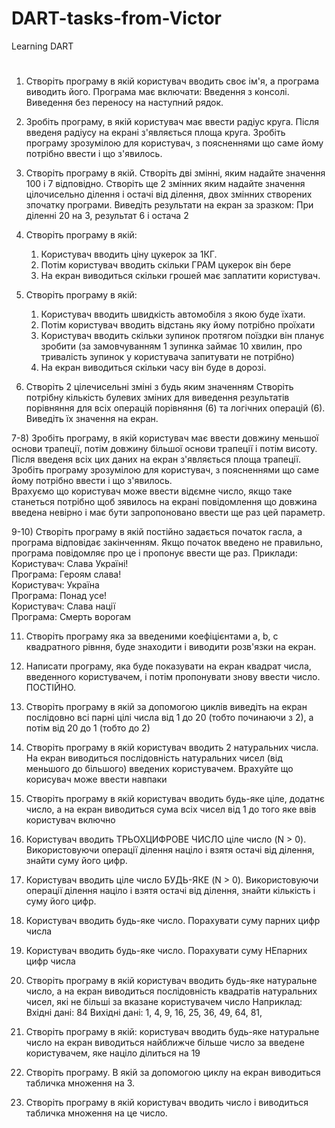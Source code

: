 # DART-tasks-from-Victor
Learning DART
#
1)	Створіть програму в якій користувач вводить своє ім'я, а програма виводить його.
	Програма має включати:
	Введення з консолі.
	Виведення без переносу на наступний рядок.


2)	Зробіть програму, в якій користувач має ввести радіус круга. Після введеня радіусу на екрані з'являється площа круга.
	Зробіть програму зрозумілою для користувач, з поясненнями що саме йому потрібно ввести і що з'явилось. 


3)	Створіть програму в якій.
	Створіть дві змінні, яким надайте значення 100 і 7 відповідно.
	Створіть ще 2 змінних яким надайте значення цілочисельно ділення і остачі від ділення, двох змінних створених зпочатку програми.
	Виведіть результати на екран за зразком: 
	При діленні 20 на 3, результат 6 і остача 2


4)	Створіть програму в якій:
	1. Користувач вводить ціну цукерок за 1КГ.
	2. Потім користувач вводить скільки ГРАМ цукерок він бере
	3. На екран виводиться скільки грошей має заплатити користувач.


5)	Створіть програму в якій:
	1. Користувач вводить швидкість автомобіля з  якою буде їхати.
	2. Потім користувач вводить відстань яку йому потрібно проїхати
	3. Користувач вводить скільки зупинок протягом поїздки він планує зробити (за замовчуванням 1 зупинка займає 10 хвилин, про тривалість 			зупинок у користувача запитувати не потрібно)
	4. На екран виводиться скільки часу він буде в дорозі.


6)	Створіть 2 цілечисельні зміні з будь яким значенням
	Створіть потрібну кількість булевих зміних для виведення результатів порівняння для всіх операцій порівняння (6)
	 та логічних операцій (6).
	Виведіть їх значення на екран.
      
7-8) Зробіть програму, в якій користувач має ввести довжину меньшої основи трапеції, потім довжину більшої основи трапеції і потім висоту. Після введеня всіх цих даних на екран з'являється площа трапеції.    
  Зробіть програму зрозумілою для користувач, з поясненнями що саме йому потрібно ввести і що з'явилось.	 
  Врахуємо що користувач може ввести відємне число, якщо таке станеться потрібно щоб зявилось на екрані повідомлення що довжина введена невірно і має бути запропоновано ввести ще раз цей параметр.


9-10)	Створіть програму в якій постійно задається початок гасла, а програма відповідає закінченням. Якщо початок введено не правильно, програма 		повідомляє про це і пропонує ввести ще раз.
	Приклади:    
	Користувач: Слава Україні!    
	Програма: Героям слава!    
	Користувач: Україна    
	Програма: Понад усе!    
	Користувач: Слава нації    
	Програма: Смерть ворогам    

11)	Створіть програму яка за введеними коефіцієнтами a, b, c квадратного рівння, буде знаходити і виводити розв'язки на екран.

12)	Написати програму, яка буде показувати на екран квадрат числа, введенного користувачем, і потім пропонувати знову ввести число. ПОСТІЙНО.


13)	Створіть програму в якій за допомогою циклів виведіть на екран послідовно всі парні цілі числа від 1 до 20 (тобто починаючи з 2), а потім 		від 20 до 1 (тобто до 2)

14)	Створіть програму в якій користувач вводить 2 натуральних числа. На екран виводиться послідовність натуральних чисел (від меньшого до 		більшого) введених користувачем. Врахуйте що корисувач може ввести навпаки

15)	Створіть програму в якій користувач вводить будь-яке ціле, додатнє число, а на екран виводиться сума всіх чисел від 1 до того яке ввів 		користувач включно

16)	Користувач вводить ТРЬОХЦИФРОВЕ ЧИСЛО ціле число (N > 0). Використовуючи операції ділення націло і взятя остачі від ділення, знайти суму 		його цифр.

17)	Користувач вводить ціле число БУДЬ-ЯКЕ (N > 0). Використовуючи операції ділення націло і взятя остачі від ділення, знайти кількість і суму 		його цифр.

18)	Користувач вводить будь-яке число. Порахувати суму парних цифр числа
19)	Користувач вводить будь-яке число. Порахувати суму НЕпарних цифр числа

20)	Створіть програму в якій користувач вводить будь-яке натуральне число, а на екран виводиться послідовність квадратів натуральних чисел, які 		не більші за вказане користувачем число
	Наприклад:
	Вхідні дані: 84
	Вихідні дані: 1, 4, 9, 16, 25, 36, 49, 64, 81,

21)	Створіть програму в якій:
	користувач вводить будь-яке натуральне число
	на екран виводиться найближче більше число за введене користувачем, яке націло ділиться на 19

22)	Створіть програму. В якій за допомогою циклу на екран виводиться табличка множення на 3.

23)	Створіть програму в якій користувач вводить число і виводиться табличка множення на це число.
